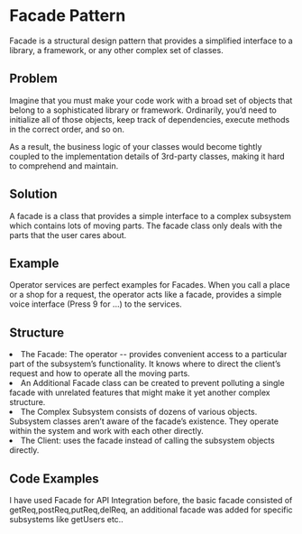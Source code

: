 # Facade Pattern
Facade is a structural design pattern that provides a simplified interface to a library, a framework, or any other complex set of classes.

## Problem
Imagine that you must make your code work with a broad set of objects that belong to a sophisticated library or framework. Ordinarily, you’d need to initialize all of those objects, keep track of dependencies, execute methods in the correct order, and so on.

As a result, the business logic of your classes would become tightly coupled to the implementation details of 3rd-party classes, making it hard to comprehend and maintain.

## Solution
A facade is a class that provides a simple interface to a complex subsystem which contains lots of moving parts. The facade class only deals with the parts that the user cares about.

## Example 
Operator services are perfect examples for Facades. When you call a place or a shop for a request, the operator acts like a facade, provides a simple voice interface (Press 9 for ...)  to the services.

## Structure
<li> The Facade: The operator --  provides convenient access to a particular part of the subsystem’s functionality. It knows where to direct the client’s request and how to operate all the moving parts. </li>
<li> An Additional Facade class can be created to prevent polluting a single facade with unrelated features that might make it yet another complex structure. </li>
<li> The Complex Subsystem consists of dozens of various objects. Subsystem classes aren’t aware of the facade’s existence. They operate within the system and work with each other directly. </li>
<li> The Client:  uses the facade instead of calling the subsystem objects directly. </li>

## Code Examples
I have used Facade for API Integration before, the basic facade consisted of getReq,postReq,putReq,delReq, an additional facade was added for specific subsystems like getUsers etc..

